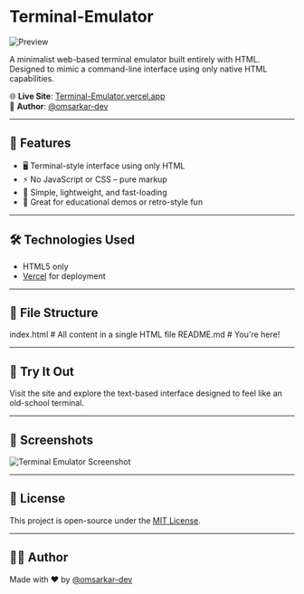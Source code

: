 # Terminal-Emulator

![Preview](https://Terminal-Emulator.vercel.app/preview.png)

A minimalist web-based terminal emulator built entirely with HTML. Designed to mimic a command-line interface using only native HTML capabilities.

🌐 **Live Site**: [Terminal-Emulator.vercel.app](https://Terminal-Emulator.vercel.app)  
👤 **Author**: [@omsarkar-dev](https://github.com/omsarkar-dev)

---

## 🚀 Features

- 🖥️ Terminal-style interface using only HTML  
- ⚡ No JavaScript or CSS – pure markup  
- 🎯 Simple, lightweight, and fast-loading  
- 📄 Great for educational demos or retro-style fun

---

## 🛠️ Technologies Used

- HTML5 only  
- [Vercel](https://vercel.com) for deployment

---

## 📁 File Structure

index.html # All content in a single HTML file
README.md # You're here!


---

## 🧪 Try It Out

Visit the site and explore the text-based interface designed to feel like an old-school terminal.

---

## 📸 Screenshots

![Terminal Emulator Screenshot](https://Terminal-Emulator.vercel.app/preview.png)

---

## 📝 License

This project is open-source under the [MIT License](LICENSE).

---

## 🙋‍♂️ Author

Made with ❤️ by [@omsarkar-dev](https://github.com/omsarkar-dev)
